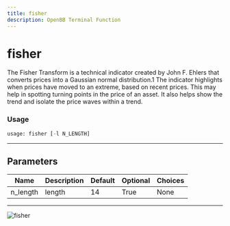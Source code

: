 ```yaml
---
title: fisher
description: OpenBB Terminal Function
---
```


# fisher

The Fisher Transform is a technical indicator created by John F. Ehlers that converts prices into a Gaussian normal distribution.1 The indicator highlights when prices have moved to an extreme, based on recent prices. This may help in spotting turning points in the price of an asset. It also helps show the trend and isolate the price waves within a trend.

### Usage 
```python
usage: fisher [-l N_LENGTH]
```

---
## Parameters

| Name | Description | Default | Optional | Choices |
| ---- | ----------- | ------- | -------- | ------- |
| n_length | length | 14 | True | None |


---
![fisher](https://user-images.githubusercontent.com/46355364/154310853-0abf6cea-71ca-4f07-b009-282c58ab9cfc.png)

